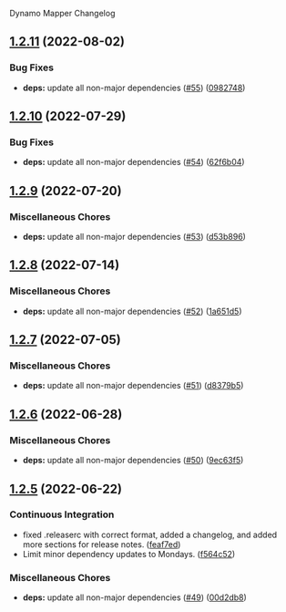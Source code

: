 Dynamo Mapper Changelog

## [1.2.11](https://github.com/autonomouslogic/dynamo-mapper/compare/1.2.10...1.2.11) (2022-08-02)


### Bug Fixes

* **deps:** update all non-major dependencies ([#55](https://github.com/autonomouslogic/dynamo-mapper/issues/55)) ([0982748](https://github.com/autonomouslogic/dynamo-mapper/commit/098274811a5ff7dd04ca169380900e17fb2bdda9))

## [1.2.10](https://github.com/autonomouslogic/dynamo-mapper/compare/1.2.9...1.2.10) (2022-07-29)


### Bug Fixes

* **deps:** update all non-major dependencies ([#54](https://github.com/autonomouslogic/dynamo-mapper/issues/54)) ([62f6b04](https://github.com/autonomouslogic/dynamo-mapper/commit/62f6b0444bb75676c785ffe81eac451850406d20))

## [1.2.9](https://github.com/autonomouslogic/dynamo-mapper/compare/1.2.8...1.2.9) (2022-07-20)


### Miscellaneous Chores

* **deps:** update all non-major dependencies ([#53](https://github.com/autonomouslogic/dynamo-mapper/issues/53)) ([d53b896](https://github.com/autonomouslogic/dynamo-mapper/commit/d53b896a003cfbe9fe4ab197792b4cfc6b40f099))

## [1.2.8](https://github.com/autonomouslogic/dynamo-mapper/compare/1.2.7...1.2.8) (2022-07-14)


### Miscellaneous Chores

* **deps:** update all non-major dependencies ([#52](https://github.com/autonomouslogic/dynamo-mapper/issues/52)) ([1a651d5](https://github.com/autonomouslogic/dynamo-mapper/commit/1a651d552a10840e19f1842c171d9fa1097eca75))

## [1.2.7](https://github.com/autonomouslogic/dynamo-mapper/compare/1.2.6...1.2.7) (2022-07-05)


### Miscellaneous Chores

* **deps:** update all non-major dependencies ([#51](https://github.com/autonomouslogic/dynamo-mapper/issues/51)) ([d8379b5](https://github.com/autonomouslogic/dynamo-mapper/commit/d8379b5ac74b714cd10ed133a687af483344dd76))

## [1.2.6](https://github.com/autonomouslogic/dynamo-mapper/compare/1.2.5...1.2.6) (2022-06-28)


### Miscellaneous Chores

* **deps:** update all non-major dependencies ([#50](https://github.com/autonomouslogic/dynamo-mapper/issues/50)) ([9ec63f5](https://github.com/autonomouslogic/dynamo-mapper/commit/9ec63f5555b92094d8df1e2affb12ba4770cb44e))

## [1.2.5](https://github.com/autonomouslogic/dynamo-mapper/compare/1.2.4...1.2.5) (2022-06-22)


### Continuous Integration

* fixed .releaserc with correct format, added a changelog, and added more sections for release notes. ([feaf7ed](https://github.com/autonomouslogic/dynamo-mapper/commit/feaf7ed67d7270fb7bf0169342083084fb12d5e3))
* Limit minor dependency updates to Mondays. ([f564c52](https://github.com/autonomouslogic/dynamo-mapper/commit/f564c521cfa92a9d87c673862d651a81698c5108))


### Miscellaneous Chores

* **deps:** update all non-major dependencies ([#49](https://github.com/autonomouslogic/dynamo-mapper/issues/49)) ([00d2db8](https://github.com/autonomouslogic/dynamo-mapper/commit/00d2db815193ff5315204c9629c9eb48739601d3))
